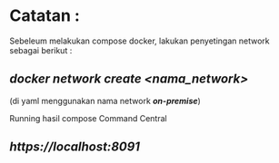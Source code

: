 # Catatan :

Sebeleum melakukan compose docker, lakukan penyetingan network sebagai berikut :
## _**docker network create <nama_network>**_
(di yaml menggunakan nama network _**on-premise**_)

Running hasil compose Command Central
## _**https://localhost:8091**_
